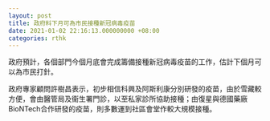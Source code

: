```yaml
---
layout: post
title: 政府料下月可為市民接種新冠病毒疫苗
date: 2021-01-02 22:16:13.000000000 +08:00
categories: rthk
---
```


政府預計，各個部門今個月底會完成籌備接種新冠病毒疫苗的工作，估計下個月可以為市民打針。

政府專家顧問許樹昌表示，初步相信科興及阿斯利康分別研發的疫苗，由於雪藏較方便，會由醫管局及衞生署門診，以至私家診所協助接種；由復星與德國藥廠BioNTech合作研發的疫苗，則多數運到社區會堂作較大規模接種。
